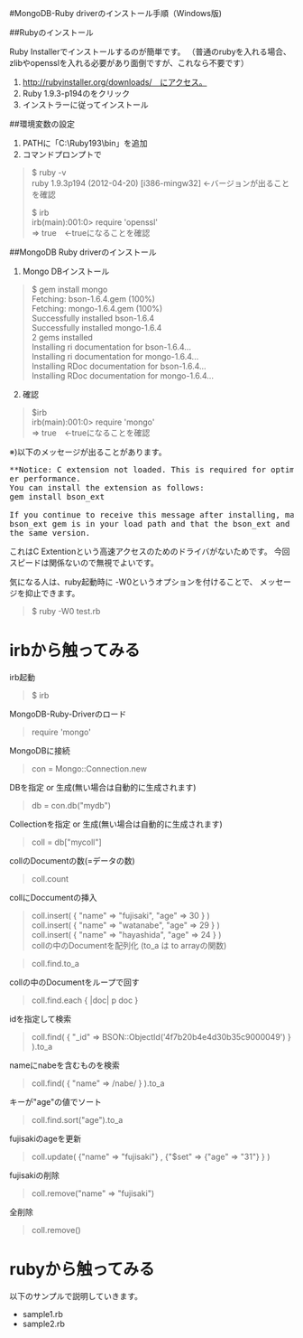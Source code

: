 #MongoDB-Ruby driverのインストール手順（Windows版)

##Rubyのインストール

Ruby Installerでインストールするのが簡単です。
（普通のrubyを入れる場合、zlibやopensslを入れる必要があり面倒ですが、これなら不要です）

1. http://rubyinstaller.org/downloads/　にアクセス。
1. Ruby 1.9.3-p194のをクリック
1. インストラーに従ってインストール

##環境変数の設定

1. PATHに「C:\Ruby193\bin」を追加
1.  コマンドプロンプトで

> $ ruby -v  
> ruby 1.9.3p194 (2012-04-20) [i386-mingw32] ←バージョンが出ることを確認  
> 
> $ irb  
> irb(main):001:0> require 'openssl'  
> => true　←trueになることを確認  

##MongoDB Ruby driverのインストール

1. Mongo DBインストール

> $ gem install mongo  
> Fetching: bson-1.6.4.gem (100%)  
> Fetching: mongo-1.6.4.gem (100%)  
> Successfully installed bson-1.6.4  
> Successfully installed mongo-1.6.4  
> 2 gems installed  
> Installing ri documentation for bson-1.6.4...  
> Installing ri documentation for mongo-1.6.4...  
> Installing RDoc documentation for bson-1.6.4...  
> Installing RDoc documentation for mongo-1.6.4...  

2. 確認

> $irb  
> irb(main):001:0> require 'mongo'  
> => true　←trueになることを確認  

※)以下のメッセージが出ることがあります。
<pre>
**Notice: C extension not loaded. This is required for optimum MongoDB Ruby driv
er performance.
You can install the extension as follows:
gem install bson_ext

If you continue to receive this message after installing, make sure that the
bson_ext gem is in your load path and that the bson_ext and mongo gems are of
the same version.
</pre>
これはC Extentionという高速アクセスのためのドライバがないためです。
今回スピードは関係ないので無視でよいです。

気になる人は、ruby起動時に -W0というオプションを付けることで、
メッセージを抑止できます。

> $ ruby -W0 test.rb

# irbから触ってみる

irb起動

> $ irb  

MongoDB-Ruby-Driverのロード

> require 'mongo'  

MongoDBに接続 

> con = Mongo::Connection.new
 
DBを指定 or 生成(無い場合は自動的に生成されます) 

> db = con.db("mydb")

Collectionを指定 or 生成(無い場合は自動的に生成されます)

> coll = db["mycoll"]

collのDocumentの数(=データの数)

> coll.count  

collにDoccumentの挿入 

> coll.insert( { "name" => "fujisaki", "age" => 30  } )    
> coll.insert( { "name" => "watanabe", "age" => 29  } )      
> coll.insert( { "name" => "hayashida", "age" => 24 } )     
collの中のDocumentを配列化  (to_a は to arrayの関数)

> coll.find.to_a

collの中のDocumentをループで回す 

> coll.find.each { |doc| p doc }

idを指定して検索  

> coll.find( { "_id"  => BSON::ObjectId('4f7b20b4e4d30b35c9000049') } ).to_a 

nameにnabeを含むものを検索  

> coll.find( { "name" => /nabe/ } ).to_a

キーが"age"の値でソート  

> coll.find.sort("age").to_a 

fujisakiのageを更新 

> coll.update( {"name" => "fujisaki"} , {"$set" => {"age" => "31"} } ) 

fujisakiの削除

> coll.remove("name" => "fujisaki")  

全削除

> coll.remove()  
  
# rubyから触ってみる

以下のサンプルで説明していきます。

* sample1.rb  
* sample2.rb  